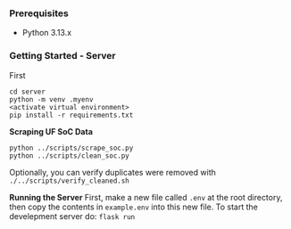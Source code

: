 ### Prerequisites
- Python 3.13.x

### Getting Started - Server
First
```
cd server
python -m venv .myenv
<activate virtual environment>
pip install -r requirements.txt
```

**Scraping UF SoC Data**
```
python ../scripts/scrape_soc.py
python ../scripts/clean_soc.py
```
Optionally, you can verify duplicates were removed with `./../scripts/verify_cleaned.sh`

**Running the Server**
First, make a new file called `.env` at the root directory, then copy the contents in `example.env` into this new file.
To start the develepment server do:
`flask run`
